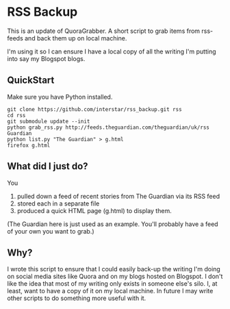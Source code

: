 RSS Backup
==========

This is an update of QuoraGrabber. A short script to grab items from rss-feeds and back them up on local machine.

I'm using it so I can ensure I have a local copy of all the writing I'm putting into say my Blogspot blogs.

QuickStart
----------

Make sure you have Python installed.

    git clone https://github.com/interstar/rss_backup.git rss
    cd rss
    git submodule update --init
    python grab_rss.py http://feeds.theguardian.com/theguardian/uk/rss Guardian
    python list.py "The Guardian" > g.html
    firefox g.html
    

What did I just do?
-------------------
You 

1. pulled down a feed of recent stories from The Guardian via its RSS feed
2. stored each in a separate file
3. produced a quick HTML page (g.html) to display them.

(The Guardian here is just used as an example. You'll probably have a feed of your own you want to grab.)


Why?
----

I wrote this script to ensure that I could easily back-up the writing I'm doing on social media sites like Quora and on my blogs hosted on Blogspot. I don't like the idea that most of my writing only exists in someone else's silo. I, at least, want to have a copy of it on my local machine. In future I may write other scripts to do something more useful with it.



